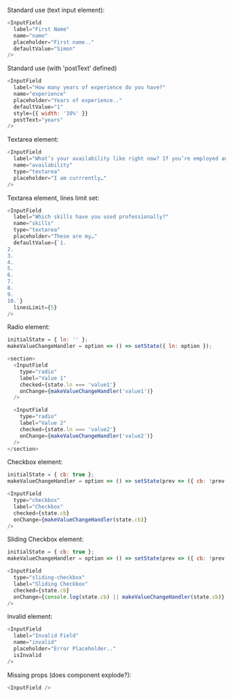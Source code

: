 Standard use (text input element):

```js
<InputField
  label="First Name"
  name="name"
  placeholder="First name.."
  defaultValue="Simon"
/>
```

Standard use (with 'postText' defined)

```js
<InputField
  label="How many years of experience do you have?"
  name="experience"
  placeholder="Years of experience.."
  defaultValue="1"
  style={{ width: '10%' }}
  postText="years"
/>
```

Textarea element:

```js
<InputField
  label="What’s your availability like right now? If you’re employed and would need to give a notice, how long would that take?"
  name="availability"
  type="textarea"
  placeholder="I am currrently…"
/>
```

Textarea element, lines limit set:

```js
<InputField
  label="Which skills have you used professionally?"
  name="skills"
  type="textarea"
  placeholder="These are my…"
  defaultValue={`1.
2.
3.
4.
5.
6.
7.
8.
9.
10.`}
  linesLimit={5}
/>
```

Radio element:

```js
initialState = { ln: '' };
makeValueChangeHandler = option => () => setState({ ln: option });

<section>
  <InputField
    type="radio"
    label="Value 1"
    checked={state.ln === 'value1'}
    onChange={makeValueChangeHandler('value1')}
  />

  <InputField
    type="radio"
    label="Value 2"
    checked={state.ln === 'value2'}
    onChange={makeValueChangeHandler('value2')}
  />
</section>
```

Checkbox element:

```js
initialState = { cb: true };
makeValueChangeHandler = option => () => setState(prev => ({ cb: !prev.cb }));

<InputField
  type="checkbox"
  label="Checkbox"
  checked={state.cb}
  onChange={makeValueChangeHandler(state.cb)}
/>
```

Sliding Checkbox element:

```js
initialState = { cb: true };
makeValueChangeHandler = option => () => setState(prev => ({ cb: !prev.cb }));

<InputField
  type="sliding-checkbox"
  label="Sliding Checkbox"
  checked={state.cb}
  onChange={console.log(state.cb) || makeValueChangeHandler(state.cb)}
/>
```

Invalid element:

```js
<InputField
  label="Invalid Field"
  name="invalid"
  placeholder="Error Placeholder.."
  isInvalid
/>
```

Missing props (does component explode?):

```js
<InputField />
```
